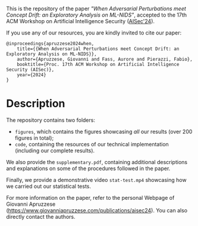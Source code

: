 This is the repository of the paper _"When Adversarial Perturbations meet Concept Drift: an Exploratory Analysis on ML-NIDS"_, accepted to the 17th ACM Workshop on Artificial Intelligence Security ([AISec'24](https://aisec.cc/)).

If you use any of our resources, you are kindly invited to cite our paper:

```
@inproceedings{apruzzese2024when,
    title={{When Adversarial Perturbations meet Concept Drift: an Exploratory Analysis on ML-NIDS}},
    author={Apruzzese, Giovanni and Fass, Aurore and Pierazzi, Fabio},
    booktitle={Proc. 17th ACM Workshop on Artificial Intelligence Security (AISec)},
    year={2024}
}
```

# Description

The repository contains two folders:

* ``figures``, which contains the figures showcasing _all_ our results (over 200 figures in total);
* ``code``, containing the resources of our technical implementation (including our complete results). 

We also provide the ``supplementary.pdf``, containing additional descriptions and explanations on some of the procedures followed in the paper.

Finally, we provide a demonstrative video ``stat-test.mp4`` showcasing how we carried out our statistical tests.

For more information on the paper, refer to the personal Webpage of Giovanni Apruzzese (https://www.giovanniapruzzese.com/publications/aisec24). 
You can also directly contact the authors.
